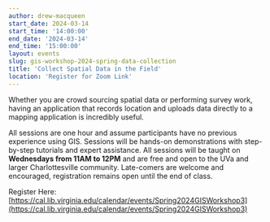```yaml
---
author: drew-macqueen
start_date: 2024-03-14
start_time: '14:00:00'
end_date: '2024-03-14'
end_time: '15:00:00'
layout: events
slug: gis-workshop-2024-spring-data-collection
title: 'Collect Spatial Data in the Field'
location: 'Register for Zoom Link'
---
```


Whether you are crowd sourcing spatial data or performing survey work, having an application that records location and uploads data directly to a mapping application is incredibly useful.   

All sessions are one hour and assume participants have no previous experience using GIS.  Sessions will be hands-on demonstrations with step-by-step tutorials and expert assistance.  All sessions will be taught on **Wednesdays from 11AM to 12PM** and are free and open to the UVa and larger Charlottesville community. Late-comers are welcome and encouraged, registration remains open until the end of class.

Register Here: [https://cal.lib.virginia.edu/calendar/events/Spring2024GISWorkshop3](https://cal.lib.virginia.edu/calendar/events/Spring2024GISWorkshop3)